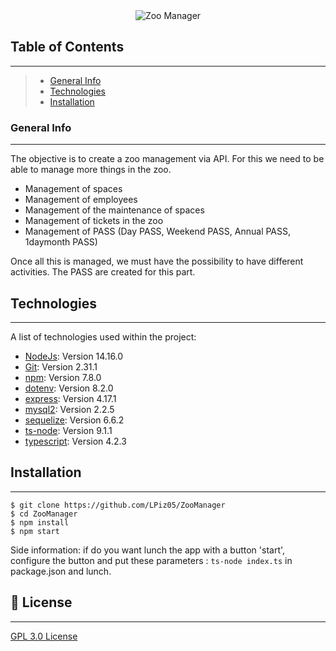 [comment]: <> (![Zoo Manager]&#40;https://i.ibb.co/rtxbGps/coollogo-com-1544035.png&#41;)
<div style="text-align:center">
    <img src="https://i.ibb.co/rtxbGps/coollogo-com-1544035.png" alt="Zoo Manager" />
</div>

[comment]: <> ([![GPLv3 License][license-src]][license-href])

## Table of Contents
***
> * [General Info](#general-info)
> * [Technologies](#technologies)
> * [Installation](#installation)

[comment]: <> (* [Collaboration]&#40;#collaboration&#41;)

[comment]: <> (* [FAQs]&#40;#faqs&#41;)

### General Info
***
The objective is to create a zoo management via API.
For this we need to be able to manage more things in the zoo.
* Management of spaces
* Management of employees
* Management of the maintenance of spaces
* Management of tickets in the zoo
* Management of PASS (Day PASS, Weekend PASS, Annual PASS, 1daymonth PASS)

Once all this is managed, we must have the possibility to have different activities.
The PASS are created for this part.

## Technologies
***
A list of technologies used within the project:
* [NodeJs](https://nodejs.org/en/download/): Version 14.16.0
* [Git](https://git-scm.com/downloads): Version 2.31.1
* [npm](https://www.npmjs.com/): Version 7.8.0
* [dotenv](https://www.npmjs.com/package/dotenv): Version 8.2.0
* [express](https://www.npmjs.com/package/express): Version 4.17.1
* [mysql2](https://www.npmjs.com/package/mysql2): Version 2.2.5
* [sequelize](https://www.npmjs.com/package/sequelize): Version 6.6.2
* [ts-node](https://www.npmjs.com/package/ts-node): Version 9.1.1
* [typescript](https://www.npmjs.com/package/typescript): Version 4.2.3

## Installation
***
```
$ git clone https://github.com/LPiz05/ZooManager
$ cd ZooManager
$ npm install
$ npm start
```
Side information: if do you want lunch the app with a button 'start', configure the button and put these parameters : ```ts-node index.ts``` in package.json and lunch.

[comment]: <> (## Collaboration)

[comment]: <> (***)

[comment]: <> (Give instructions on how to collaborate with your project.)

[comment]: <> (> Maybe you want to write a quote in this part.)

[comment]: <> (> It should go over several rows?)

[comment]: <> (> This is how you do it.)

[comment]: <> (## FAQs)

[comment]: <> (***)

[comment]: <> (A list of frequently asked questions)

## 📑 License
***
[GPL 3.0 License](https://www.gnu.org/licenses/gpl-3.0.html)

<!-- Badges -->
[license-src]: https://img.shields.io/badge/License-GPL%20v3-yellow.svg
[license-href]: https://www.gnu.org/licenses/gpl-3.0.html

